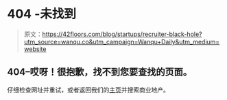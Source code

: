# 404 -未找到

> 原文：<https://42floors.com/blog/startups/recruiter-black-hole?utm_source=wanqu.co&utm_campaign=Wanqu+Daily&utm_medium=website>

## 404–哎呀！很抱歉，找不到您要查找的页面。

仔细检查网址并重试，或者返回我们的[主页](https://42floors.com/)并搜索商业地产。
